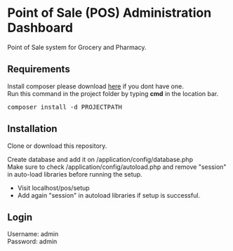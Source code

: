 # Point of Sale (POS) Administration Dashboard
Point of Sale system for Grocery and Pharmacy.

## Requirements
Install composer please download <a href="https://cloud.wpuptrends.com/index.php/s/hO5mnNq9zHZpRQS" target="_blank">here</a> if you dont have one.  
Run this command in the project folder by typing <b>cmd</b> in the location bar.

<pre>composer install -d PROJECTPATH</pre>

## Installation
Clone or download this repository.

Create database and add it on /application/config/database.php  
Make sure to check /application/config/autoload.php and remove "session" in auto-load libraries before running the setup.  
* Visit localhost/pos/setup  
* Add again "session" in autoload libraries if setup is successful.

## Login
Username: admin  
Password: admin
